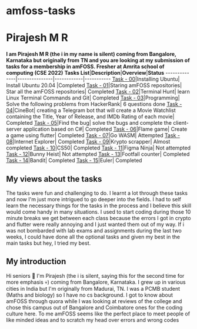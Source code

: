 # amfoss-tasks
# Pirajesh M R
**I am Pirajesh M R (the i in my name is silent) coming from Bangalore, Karnataka but originally from TN and you are looking at my submission of tasks for a membership in amFOSS.
Fresher at Amrita school of computing (CSE 2022)**
**Tasks List**|**Description**|**Overview**|**Status**
--------------|---------------|------------|-----------
[Task - 00](https://github.com/verz0/amfoss-tasks/tree/main/Task%20-%2000)|Installing Ubuntu| Install Ubuntu 20.04 |Completed
[Task - 01](https://github.com/verz0/amfoss-tasks/tree/main/Task%20-%2001)|Staring amFOSS repositories|  Star all the amFOSS repositories| Completed
[Task - 02](https://github.com/verz0/amfoss-tasks/tree/main/Task%20-%2002)|Terminal Hunt| learn Linux Terminal Commands and Git| Completed
[Task - 03](https://github.com/verz0/amfoss-tasks/tree/main/Task%20-%2003)|Programming| Solve the following problems from HackerRank| 6 questions done
[Task - 04](https://github.com/verz0/amfoss-tasks/tree/main/Task%20-%2004)|CineBot| creating a Telegram bot that will create a Movie Watchlist containing the Title, Year of Release, and IMDb Rating of each movie| Completed
[Task - 05](https://github.com/verz0/amfoss-tasks/tree/main/Task%20-%2005)|Find the bug| solve the bugs and complete the client-server application based on C#| Completed
[Task - 06](https://github.com/verz0/amfoss-tasks/tree/main/Task%20-%2006)|Flame game| Create a game using flutter| Completed
[Task - 07](https://github.com/verz0/amfoss-tasks/tree/main/Task%20-%2007)|Go WASM| Attempted 
[Task - 08](https://github.com/verz0/amfoss-tasks/tree/main/Task%20-%2008)|Internet Explorer| Completed
[Task - 09](https://github.com/verz0/amfoss-tasks/tree/main/Task%20-%2009)|Krypto scrapper| Almost completed
[Task - 10](https://github.com/verz0/amfoss-tasks/tree/main/Task%20-%2010)|CS50| Completed
[Task - 11](https://github.com/verz0/amfoss-tasks/tree/main/Task%20-%2011)|Figma Ninja| Not attempted
[Task - 12](https://github.com/verz0/amfoss-tasks/tree/main/Task%20-%2012)|Bunny Heist| Not attempted
[Task - 13](https://github.com/verz0/amfoss-tasks/tree/main/Task%20-%2013)|Footfall counter| Completed
[Task - 14](https://github.com/verz0/amfoss-tasks/tree/main/Task%20-%2014)|Bandit| Completed
[Task - 15](https://github.com/verz0/amfoss-tasks/tree/main/Task%20-%2015)|Euler| Completed
## My views about the tasks
The tasks were fun and challenging to do. I learnt a lot through these tasks and now I'm just more intrigued to go deeper into the fields. I had to self learn the necessary things for the tasks in the process and I believe this skill would come handy in many situations. I used to start coding during those 10 minute breaks we get between each class because the errors I got in crypto and flutter were really annoying and I just wanted them out of my way. If i was not bombarded with lab exams and assignments during the last two weeks, I could have done all the optional tasks and given my best in the main tasks but hey, I tried my best.
## My introduction
Hi seniors 👋 I'm Pirajesh (the i is silent, saying this for the second time for more emphasis 💀) coming from Bangalore, Karnataka. I grew up in various cities in India but I'm originally from Madurai, TN. I was a PCMB student (Maths and biology) so I have no cs background. I got to know about amFOSS through quora while I was looking at reviews of the college and chose this campus out of Bangalore and Coimbatore ones for the coding culture here. To me amFOSS seems like the perfect place to meet people of like minded ideas and to scratch my head over errors and wrong codes



